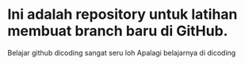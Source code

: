 # Ini adalah repository untuk latihan membuat branch baru di GitHub.
Belajar github dicoding sangat seru loh
Apalagi belajarnya di dicoding 
